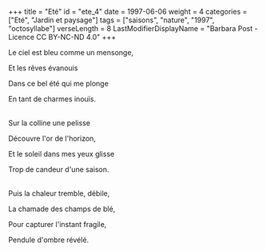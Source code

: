 +++
title = "Eté"
id = "ete_4"
date = 1997-06-06
weight = 4
categories = ["Eté", "Jardin et paysage"]
tags = ["saisons", "nature", "1997", "octosyllabe"]
verseLength = 8
LastModifierDisplayName = "Barbara Post - Licence CC BY-NC-ND 4.0"
+++

Le ciel est bleu comme un mensonge,

Et les rêves évanouis

Dans ce bel été qui me plonge

En tant de charmes inouïs.

 \
Sur la colline une pelisse

Découvre l'or de l'horizon,

Et le soleil dans mes yeux glisse

Trop de candeur d'une saison.

 \
Puis la chaleur tremble, débile,

La chamade des champs de blé,

Pour capturer l'instant fragile,

Pendule d'ombre révélé.
